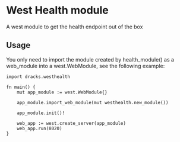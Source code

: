 # West Health module
A west module to get the health endpoint out of the box

## Usage

You only need to import the module created by health_module() as a web_module into a west.WebModule, see the following example:

```vlang
import dracks.westhealth

fn main() {
	mut app_module := west.WebModule{}

	app_module.import_web_module(mut westhealth.new_module())

	app_module.init()!

	web_app := west.create_server(app_module)
	web_app.run(8020)
}
```